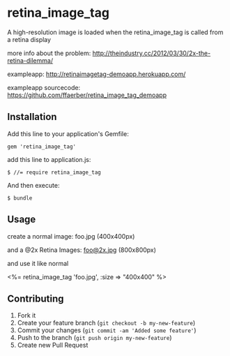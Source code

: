 # retina_image_tag

A high-resolution image is loaded when the retina_image_tag is called from a retina display

more info about the problem: http://theindustry.cc/2012/03/30/2x-the-retina-dilemma/

exampleapp: http://retinaimagetag-demoapp.herokuapp.com/

exampleapp sourcecode: https://github.com/ffaerber/retina_image_tag_demoapp



## Installation

Add this line to your application's Gemfile:

    gem 'retina_image_tag'

add this line to application.js:
	
	$ //= require retina_image_tag

And then execute:

    $ bundle




## Usage

create a normal image: foo.jpg (400x400px)

and a @2x Retina Images: foo@2x.jpg (800x800px)

and use it like normal

<%= retina_image_tag 'foo.jpg', :size => "400x400" %>



## Contributing

1. Fork it
2. Create your feature branch (`git checkout -b my-new-feature`)
3. Commit your changes (`git commit -am 'Added some feature'`)
4. Push to the branch (`git push origin my-new-feature`)
5. Create new Pull Request
